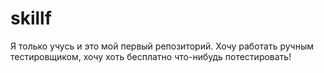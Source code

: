# skillf
Я только учусь и это мой первый репозиторий. 
Хочу работать ручным тестировщиком, хочу хоть бесплатно что-нибудь потестировать!
